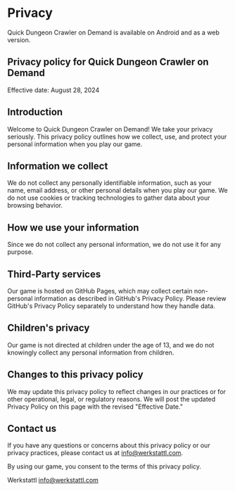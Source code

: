 # Privacy

Quick Dungeon Crawler on Demand is available 
on Android and as a web version.

## Privacy policy for Quick Dungeon Crawler on Demand

Effective date: August 28, 2024

## Introduction

Welcome to Quick Dungeon Crawler on Demand! We take your privacy seriously. This privacy policy outlines how we collect, use, and protect your personal information when you play our game.

## Information we collect

We do not collect any personally identifiable information, such as your name, email address, or other personal details when you play our game. We do not use cookies or tracking technologies to gather data about your browsing behavior.

## How we use your information

Since we do not collect any personal information, we do not use it for any purpose.

## Third-Party services

Our game is hosted on GitHub Pages, which may collect certain non-personal information as described in GitHub's Privacy Policy. Please review GitHub's Privacy Policy separately to understand how they handle data.

## Children's privacy

Our game is not directed at children under the age of 13, and we do not knowingly collect any personal information from children.

## Changes to this privacy policy

We may update this privacy policy to reflect changes in our practices or for other operational, legal, or regulatory reasons. We will post the updated Privacy Policy on this page with the revised "Effective Date."

## Contact us

If you have any questions or concerns about this privacy policy or our privacy practices, please contact us at info@werkstattl.com.

By using our game, you consent to the terms of this privacy policy.

Werkstattl info@werkstattl.com

